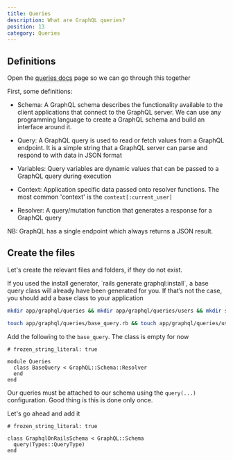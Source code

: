 ```yaml
---
title: Queries
description: What are GraphQL queries?
position: 13
category: Queries
---
```


## Definitions

Open the [queries docs](https://graphql-ruby.org/queries/executing_queries.html) page so we can go through this together

First, some definitions:

- Schema: A GraphQL schema describes the functionality available to the client applications that connect to the GraphQL server. We can use any programming language to create a GraphQL schema and build an interface around it.

- Query: A GraphQL query is used to read or fetch values from a GraphQL endpoint. It is a simple string that a GraphQL server can parse and respond to with data in JSON format

- Variables: Query variables are dynamic values that can be passed to a GraphQL query during execution

- Context: Application specific data passed onto resolver functions. The most common 'context' is the `context[:current_user]`

- Resolver: A query/mutation function that generates a response for a GraphQL query

NB: GraphQL has a single endpoint which always returns a JSON result.


## Create the files

Let's create the relevant files and folders, if they do not exist.

<alert>
If you used the install generator, `rails generate graphql:install`, a base query class will already have been generated for you. If that’s not the case, you should add a base class to your application
</alert>

```bash
mkdir app/graphql/queries && mkdir app/graphql/queries/users && mkdir spec/graphql/queries && mkdir spec/graphql/queries/users

touch app/graphql/queries/base_query.rb && touch app/graphql/queries/users/show.rb && spec/graphql/queries/users/show_spec.rb
```

Add the following to the `base_query`. The class is empty for now

```ruby[app/graphql/queries/base_query.rb]
# frozen_string_literal: true

module Queries
  class BaseQuery < GraphQL::Schema::Resolver
  end
end
```

Our queries must be attached to our schema using the `query(...)` configuration. Good thing is this is done only once.

Let's go ahead and add it


```ruby[app/graphql/graphql_on_rails_schema.rb]
# frozen_string_literal: true

class GraphqlOnRailsSchema < GraphQL::Schema
  query(Types::QueryType)
end
```
